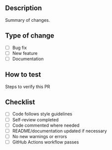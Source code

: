 ## Description
Summary of changes.

## Type of change
- [ ] Bug fix
- [ ] New feature
- [ ] Documentation

## How to test
Steps to verify this PR

## Checklist
- [ ] Code follows style guidelines
- [ ] Self-review completed
- [ ] Code commented where needed
- [ ] README/documentation updated if necessary
- [ ] No new warnings or errors
- [ ] GitHub Actions workflow passes